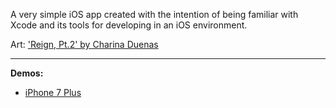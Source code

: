 A very simple iOS app created with the intention of being familiar with Xcode and its tools for developing in an iOS environment. 

Art: ['Reign, Pt.2' by Charina Duenas](https://www.deviantart.com/thebrokenmasterpiece/art/Reign-Pt-2-746070732)
___
**Demos:** 
- [iPhone 7 Plus](https://i.imgur.com/57DFKhN.gifv)

